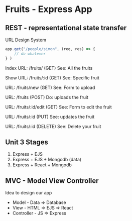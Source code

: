 # Fruits - Express App

## REST - representational state transfer

URL Design System

```js
app.get("/people/simon", (req, res) => {
    // do whatever
} )
```

Index URL: /fruits/ (GET)
See: All the fruits

Show URL: /fruits/:id (GET)
See: Specific fruit

URL: /fruits/new (GET)
See: Form to upload

URL: /fruits (POST)
Do: uploads the fruit

URL: /fruits/:id/edit (GET)
See: Form to edit the fruit

URL: /fruits/:id (PUT)
See: updates the fruit

URL: /fruits/:id (DELETE)
See: Delete your fruit

## Unit 3 Stages

1. Express + EJS
2. Express + EJS + Mongodb (data)
3. Express + React + Mongodb

## MVC - Model View Controller

Idea to design our app

* Model -  Data =>  Database
* View - HTML => EJS => React
* Controller - JS => Express